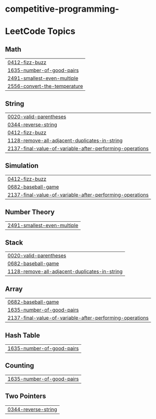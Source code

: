 # competitive-programming-
<!---LeetCode Topics Start-->
# LeetCode Topics
## Math
|  |
| ------- |
| [0412-fizz-buzz](https://github.com/ljdan1/Competitive-programming/tree/master/0412-fizz-buzz) |
| [1635-number-of-good-pairs](https://github.com/ljdan1/Competitive-programming/tree/master/1635-number-of-good-pairs) |
| [2491-smallest-even-multiple](https://github.com/ljdan1/Competitive-programming/tree/master/2491-smallest-even-multiple) |
| [2556-convert-the-temperature](https://github.com/ljdan1/Competitive-programming/tree/master/2556-convert-the-temperature) |
## String
|  |
| ------- |
| [0020-valid-parentheses](https://github.com/ljdan1/Competitive-programming/tree/master/0020-valid-parentheses) |
| [0344-reverse-string](https://github.com/ljdan1/Competitive-programming/tree/master/0344-reverse-string) |
| [0412-fizz-buzz](https://github.com/ljdan1/Competitive-programming/tree/master/0412-fizz-buzz) |
| [1128-remove-all-adjacent-duplicates-in-string](https://github.com/ljdan1/Competitive-programming/tree/master/1128-remove-all-adjacent-duplicates-in-string) |
| [2137-final-value-of-variable-after-performing-operations](https://github.com/ljdan1/Competitive-programming/tree/master/2137-final-value-of-variable-after-performing-operations) |
## Simulation
|  |
| ------- |
| [0412-fizz-buzz](https://github.com/ljdan1/Competitive-programming/tree/master/0412-fizz-buzz) |
| [0682-baseball-game](https://github.com/ljdan1/Competitive-programming/tree/master/0682-baseball-game) |
| [2137-final-value-of-variable-after-performing-operations](https://github.com/ljdan1/Competitive-programming/tree/master/2137-final-value-of-variable-after-performing-operations) |
## Number Theory
|  |
| ------- |
| [2491-smallest-even-multiple](https://github.com/ljdan1/Competitive-programming/tree/master/2491-smallest-even-multiple) |
## Stack
|  |
| ------- |
| [0020-valid-parentheses](https://github.com/ljdan1/Competitive-programming/tree/master/0020-valid-parentheses) |
| [0682-baseball-game](https://github.com/ljdan1/Competitive-programming/tree/master/0682-baseball-game) |
| [1128-remove-all-adjacent-duplicates-in-string](https://github.com/ljdan1/Competitive-programming/tree/master/1128-remove-all-adjacent-duplicates-in-string) |
## Array
|  |
| ------- |
| [0682-baseball-game](https://github.com/ljdan1/Competitive-programming/tree/master/0682-baseball-game) |
| [1635-number-of-good-pairs](https://github.com/ljdan1/Competitive-programming/tree/master/1635-number-of-good-pairs) |
| [2137-final-value-of-variable-after-performing-operations](https://github.com/ljdan1/Competitive-programming/tree/master/2137-final-value-of-variable-after-performing-operations) |
## Hash Table
|  |
| ------- |
| [1635-number-of-good-pairs](https://github.com/ljdan1/Competitive-programming/tree/master/1635-number-of-good-pairs) |
## Counting
|  |
| ------- |
| [1635-number-of-good-pairs](https://github.com/ljdan1/Competitive-programming/tree/master/1635-number-of-good-pairs) |
## Two Pointers
|  |
| ------- |
| [0344-reverse-string](https://github.com/ljdan1/Competitive-programming/tree/master/0344-reverse-string) |
<!---LeetCode Topics End-->